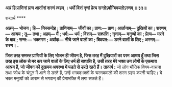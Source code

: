 **अन्नं हि प्राणिनां प्राण आर्तानां शरणं त्वहम् ।** **धर्मो वित्तं नृणां प्रेत्य सन्तोऽर्वाग्बिवयतोऽरणम् ॥ ३३॥** 

शब्दार्थ **** 

**अन्नम्—** **भोजन** **; हि—** **निस्सन्देह** **; प्राणिनाम्—** **जीवों का** **; प्राण:—** **प्राण** **; आर्तानाम्—** **दुखियों का** **; शरणम्—** **आश्रय** **; तु—** **तथा** **; अहम्—** **मैं** **; धर्म:—** **धर्म** **; वित्तम्—** **सश्पत्ति** **; नृणाम्—** **मनुष्यों का** **; प्रेत्य—** **मरने के बाद** **; सन्त:—** **भक्तगण** **; अर्वाक्—** **नीचे** **जाने वालों का** **; बिवयत:—** **डरने वालों के लिए** **; अरणम्—** **शरण।** **.** 

**जिस तरह समस्त प्राणियों के लिए भोजन ही जीवन है, जिस तरह मैं दुखियारों का परम** **आश्रय हूँ तथा जिस तरह इस लोक से मर कर जाने वालों के लिए धर्म ही सश्पत्ति है, उसी तरह** **मेरे भक्त उन लोगों के एकमात्र आश्रय हैं, जो जीवन की दुखमय अवस्था में पडऩे से डरते रहते** **हैं।** **तात्पर्य :** जो लोग भौतिक विषय-वासना तथा क्रोध के चंगुल में आने से डरते हैं, उन्हें भगवद्भक्तों के चरणकमलों की शरण ग्रहण करनी चाहिए। ये भक्त मनुष्यों को आराम से भगवान् की प्रेमाभक्ति में लगा सकते हैं।  